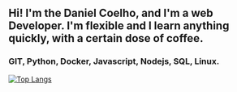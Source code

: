 
## Hi! I'm the Daniel Coelho, and I'm a web Developer. I'm flexible and I learn anything quickly, with a certain dose of coffee.

### GIT, Python, Docker, Javascript, Nodejs, SQL, Linux.


[![Top Langs](https://github-readme-stats.vercel.app/api/top-langs/?username=olordecoelho&theme=dark)](https://github.com/anuraghazra/github-readme-stats)
